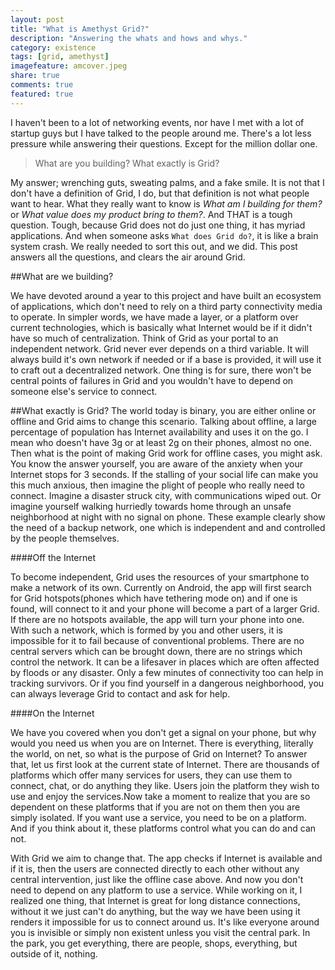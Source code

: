 ```yaml
---
layout: post
title: "What is Amethyst Grid?"
description: "Answering the whats and hows and whys."
category: existence
tags: [grid, amethyst]
imagefeature: amcover.jpeg
share: true
comments: true
featured: true
---
```


I haven't been to a lot of networking events, nor have I met with a lot of startup
guys but I have talked to the people around me. There's a lot
less pressure while answering their questions. Except for the million dollar one.

>What are you building? What exactly is Grid?

My answer; wrenching guts, sweating palms, and a fake smile. It is not that I don't
have a definition of Grid, I do, but that definition is not what people want to
hear. What they really want to know is _What am I building for them?_ or _What value
does my product bring to them?_. And THAT is a tough question. Tough, because Grid
does not do just one thing, it has myriad applications. And when someone asks `What
does Grid do?`, it is like a brain system crash. We really needed to sort this out,
and we did. This post answers all the questions, and clears the air around Grid.

##What are we building?

We have devoted around a year to this project and have built an ecosystem
of applications, which don't need to rely on a third party connectivity media to operate.
In simpler words, we have made a layer, or a platform over current technologies,
which is basically what Internet would be if it didn't have so much of centralization.
Think of Grid as your portal to an independent network. Grid never ever depends on a third
variable. It will always build it's own network if needed or if a base is provided, it will use it
to craft out a decentralized network. One thing is for sure, there won't be central points of failures
in Grid and you wouldn't have to depend on someone else's service to connect.

##What exactly is Grid?
The world today is binary, you are either online or offline and Grid aims to change this scenario.
Talking about offline, a large percentage of population has Internet availability and uses it on the go.
I mean who doesn't have 3g or at least 2g on their phones, almost no one. Then what is the point of making
Grid work for offline cases, you might ask. You know the answer yourself, you are aware of the anxiety when
your Internet stops for 3 seconds. If the stalling of your social life can make you this much anxious, then imagine the plight
of people who really need to connect. Imagine a disaster struck city, with communications wiped out. Or imagine yourself walking
hurriedly towards home through an unsafe neighborhood at night with no signal on phone. These example clearly show the need of
a backup network, one which is independent and and controlled by the people themselves.

####Off the Internet

To become independent, Grid uses the resources of your smartphone to make a network of its own. Currently on Android, the
app will first search for Grid hotspots(phones which have tethering mode on) and if one is found, will connect to it and your
phone will become a part of a larger Grid. If there are no hotspots available, the app will turn your phone into one.
With such a network, which is formed by you and other users, it is impossible for it to fail because of conventional
problems. There are no central servers which can be brought down, there are no strings which control the network. It can
be a lifesaver in places which are often affected by floods or any disaster. Only a few minutes of connectivity too can help
in tracking survivors. Or if you find yourself in a dangerous neighborhood, you can always leverage Grid to contact and ask for help.

####On the Internet

We have you covered when you don't get a signal on your phone, but why would you need us when you are on Internet.
There is everything, literally the world, on net, so what is the purpose of Grid on Internet? To answer that, let us first look
at the current state of Internet. There are thousands of platforms which offer many services for users, they can use them to
connect, chat, or do anything they like. Users join the platform they wish to use and enjoy the services.Now take a moment to realize that you are so dependent on these platforms that if you are not on them then you are simply isolated. If you want use
a service, you need to be on a platform. And if you think about it, these platforms control what you can do and can not.

With Grid we aim to change that. The app checks if Internet is available and if it is, then the users are connected directly
to each other without any central intervention, just like the offline case above. And now you don't need to depend on any platform to use a service. While working on it, I realized one thing, that Internet is great for long distance connections, without it we just can't do anything, but the way we have been using it renders it impossible for us to connect around us.
It's like everyone around you is invisible or simply non existent unless you visit the central park. In the park, you get everything, there are people, shops, everything, but outside of it, nothing. 
